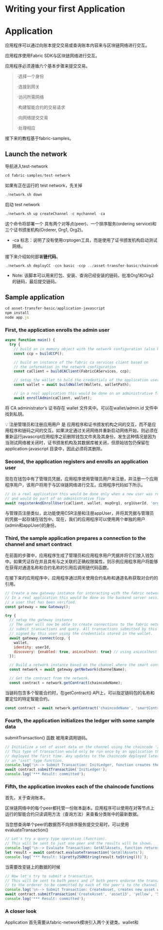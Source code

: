 # Writing your first Application

# Application

应用程序可以通过向账本提交交易或查询账本内容来与区块链网络进行交互。

应用程序使用Fabric SDK与区块链网络进行交互。

应用程序必须遵循六个基本步骤来提交交易。

> ·选择一个身份
> 
> 
> ·连接到网关
> 
> ·访问所需网络
> 
> ·构建智能合约的交易请求
> 
> ·向网络提交交易
> 
> ·处理相应
> 

接下来的教程基于fabric-samples。

## Launch the network

导航进入test-network

```go
cd fabric-samples/test-network
```

如果有正在运行的 test network，先关掉

```go
./network.sh down
```

启动 test network

```go
./network.sh up createChannel -c mychannel -ca
```

这个命令将部署一个 具有两个对等点(peer)、一个排序服务(ordering service)和三个证书颁发机构(Orderer, Org1, Org2)。

- -ca 标志：说明了没有使用crptogen工具，而是使用了证书颁发机构启动测试网络。

接下来介绍如何部署**链代码**。

```go
./network.sh deployCC -ccn basic -ccp ../asset-transfer-basic/chaincode-javascript/ -ccl javascript
```

- Note: 该脚本可以用来打包、安装、查询已经安装的链码，批准Org1和Org2的链码，最后提交链码。

## Sample application

```jsx
cd asset-transfer-basic/application-javascript
npm install
node app.js
```

### First, the application enrolls the admin user

```jsx
async function main() {
  try {
    // build an in memory object with the network configuration (also known as a connection profile)
    const ccp = buildCCP();

    // build an instance of the fabric ca services client based on
    // the information in the network configuration
    const caClient = buildCAClient(FabricCAServices, ccp);

    // setup the wallet to hold the credentials of the application user
    const wallet = await buildWallet(Wallets, walletPath);

    // in a real application this would be done on an administrative flow, and only once
    await enrollAdmin(caClient, wallet);
```

将 CA administrator’s 证书存在 wallet 文件夹中。可以在wallet/admin.id 文件中找到私钥。

<aside>
💡 注册管理员和注册应用用户 是 应用程序和证书颁发机构之间的交互，而不是应用程序和链码之间的交互。如果决定通过关闭网络并重新启动网络开始，则必须在重新运行javascript应用程序之前删除钱包文件夹及其身份。发生这种情况是因为当测试网络被关闭时，证书颁发机构及其数据库被关闭，但原始钱包仍保留在 application-javascript 目录中，因此必须将其删除。

</aside>

### Second, the application registers and enrolls an application user

现在在钱包中有了管理员凭据，应用程序使用管理员用户来注册，并注册一个应用程序用户，该用户将用于与区块链网络进行交互。应用程序代码如下所示。

```jsx
// in a real application this would be done only when a new user was required to be added
// and would be part of an administrative flow
await registerAndEnrollUser(caClient, wallet, mspOrg1, org1UserId, 'org1.department1');
```

与管理员注册类似，此功能使用CSR注册和注册appUser，并将其凭据与管理员的凭据一起存储在钱包中。现在，我们的应用程序可以使用两个单独的用户(admin和appUser)的身份。

### Third, the sample application prepares a connection to the channel and smart contract

在前面的步骤中，应用程序生成了管理员和应用程序用户凭据并将它们放入钱包中。如果凭证存在并且具有与之关联的正确权限属性，则示例应用程序用户将能够在获得对通道名称和合约名称的引用后调用链代码函数。

在接下来的应用程序中，应用程序通过网关使用合约名称和通道名称获取对合约的引用。

```jsx
// Create a new gateway instance for interacting with the fabric network.
// In a real application this would be done as the backend server session is setup for
// a user that has been verified.
const gateway = new Gateway();

try {
  // setup the gateway instance
  // The user will now be able to create connections to the fabric network and be able to
  // submit transactions and query. All transactions submitted by this gateway will be
  // signed by this user using the credentials stored in the wallet.
  await gateway.connect(ccp, {
    wallet,
    identity: userId,
    discovery: {enabled: true, asLocalhost: true} // using asLocalhost as this gateway is using a fabric network deployed locally
  });

  // Build a network instance based on the channel where the smart contract is deployed
  const network = await gateway.getNetwork(channelName);

  // Get the contract from the network.
  const contract = network.getContract(chaincodeName);
```

当链码包含多个智能合约时，在getContract() API上，可以指定链码包的名称和要定位的特定智能合约。

```jsx
const contract = await network.getContract('chaincodeName', 'smartContractName');
```

### Fourth, the application initializes the ledger with some sample data

submitTransaction() 函数 被用来调用链码。

```jsx
// Initialize a set of asset data on the channel using the chaincode 'InitLedger' function.
// This type of transaction would only be run once by an application the first time it was started after it
// deployed the first time. Any updates to the chaincode deployed later would likely not need to run
// an "init" type function.
console.log('\n--> Submit Transaction: InitLedger, function creates the initial set of assets on the ledger');
await contract.submitTransaction('InitLedger');
console.log('*** Result: committed');
```

### Fifth, the application invokes each of the chaincode functions

首先，关于查询账本。

区块链网络中的每个peer都托管一份账本副本。应用程序可以使用在对等节点上运行的智能合约只读调用方法（查询方法）来查看分类账中的最新数据。

当您想查询单个peer的数据而不向排序服务提交交易时，可以使用evaluateTransaction()

```jsx
// Let's try a query type operation (function).
// This will be sent to just one peer and the results will be shown.
console.log('\n--> Evaluate Transaction: GetAllAssets, function returns all the current assets on the ledger');
let result = await contract.evaluateTransaction('GetAllAssets');
console.log(`*** Result: ${prettyJSONString(result.toString())}`);
```

当需要改变链上的数据的时候

```jsx
// Now let's try to submit a transaction.
// This will be sent to both peers and if both peers endorse the transaction, the endorsed proposal will be sent
// to the orderer to be committed by each of the peer's to the channel ledger.
console.log('\n--> Submit Transaction: CreateAsset, creates new asset with ID, color, owner, size, and appraisedValue arguments');
await contract.submitTransaction('CreateAsset', 'asset13', 'yellow', '5', 'Tom', '1300');
console.log('*** Result: committed');
```

### A closer look

Application 首先需要从fabric-network模块引入两个关键类。wallet和